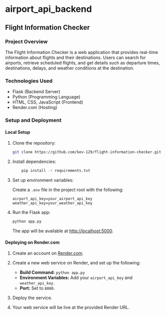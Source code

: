 # airport_api_backend

## Flight Information Checker

### Project Overview

The Flight Information Checker is a web application that provides real-time information about flights and their destinations. Users can search for airports, retrieve scheduled flights, and get details such as departure times, destinations, delays, and weather conditions at the destination.

### Technologies Used

- Flask (Backend Server)
- Python (Programming Language)
- HTML, CSS, JavaScript (Frontend)
- Render.com (Hosting)

### Setup and Deployment

#### Local Setup

1. Clone the repository:

    ```bash
   git clone https://github.com/kev-129/flight-information-checker.git
    ```

2. Install dependencies:

    ```bash
        pip install -r requirements.txt
    ```

3. Set up environment variables:

    Create a `.env` file in the project root with the following:

    ```env
    airport_api_key=your_airport_api_key
    weather_api_key=your_weather_api_key
    ```

4. Run the Flask app:

    ```bash
    python app.py
    ```

    The app will be available at [http://localhost:5000](http://localhost:5000).

#### Deploying on Render.com

1. Create an account on [Render.com](https://render.com/).

2. Create a new web service on Render, and set up the following:

   - **Build Command:** `python app.py`
   - **Environment Variables:** Add your `airport_api_key` and `weather_api_key`.
   - **Port:** Set to `8080`.

3. Deploy the service.

4. Your web service will be live at the provided Render URL.


